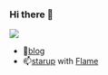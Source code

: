 ### Hi there 👋
![](https://github-readme-stats.vercel.app/api?username=knit-zhang)

- :book:[blog](https://kyleten.top) 
- 📫[starup](https://panel.kyleten.top) with [Flame](https://github.com/pawelmalak/flame)
<!--
**Knit-zhang/knit-zhang** is a ✨ _special_ ✨ repository because its `README.md` (this file) appears on your GitHub profile.

Here are some ideas to get you started:

- 🔭 I’m currently working on ...
- 🌱 I’m currently learning ...
- 👯 I’m looking to collaborate on ...
- 🤔 I’m looking for help with ...
- 💬 Ask me about ...
- 📫 How to reach me: ...
- 😄 Pronouns: ...
- ⚡ Fun fact: ...
-->
